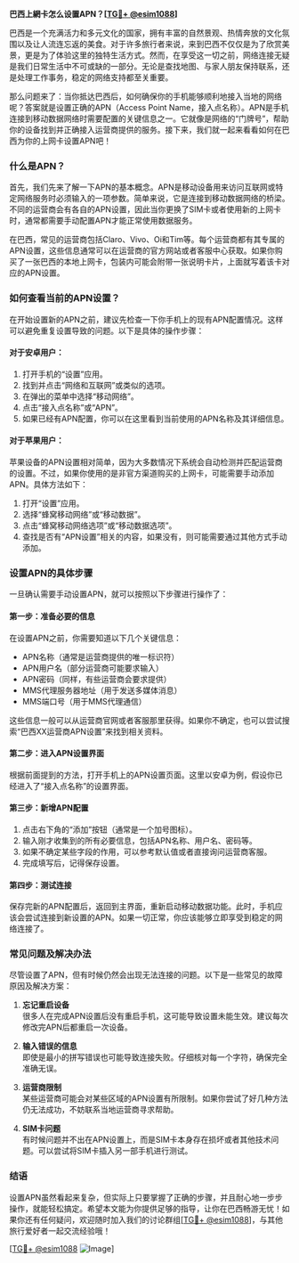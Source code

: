**巴西上網卡怎么设置APN？[[TG💪+ @esim1088](https://t.me/s/esim1088)]**

巴西是一个充满活力和多元文化的国家，拥有丰富的自然景观、热情奔放的文化氛围以及让人流连忘返的美食。对于许多旅行者来说，来到巴西不仅仅是为了欣赏美景，更是为了体验这里的独特生活方式。然而，在享受这一切之前，网络连接无疑是我们日常生活中不可或缺的一部分。无论是查找地图、与家人朋友保持联系，还是处理工作事务，稳定的网络支持都至关重要。

那么问题来了：当你抵达巴西后，如何确保你的手机能够顺利地接入当地的网络呢？答案就是设置正确的APN（Access Point Name，接入点名称）。APN是手机连接到移动数据网络时需要配置的关键信息之一。它就像是网络的“门牌号”，帮助你的设备找到并正确接入运营商提供的服务。接下来，我们就一起来看看如何在巴西为你的上网卡设置APN吧！

### 什么是APN？

首先，我们先来了解一下APN的基本概念。APN是移动设备用来访问互联网或特定网络服务时必须输入的一项参数。简单来说，它是连接到移动数据网络的桥梁。不同的运营商会有各自的APN设置，因此当你更换了SIM卡或者使用新的上网卡时，通常都需要手动配置APN才能正常使用数据服务。

在巴西，常见的运营商包括Claro、Vivo、Oi和Tim等。每个运营商都有其专属的APN设置，这些信息通常可以在运营商的官方网站或者客服中心获取。如果你购买了一张巴西的本地上网卡，包装内可能会附带一张说明卡片，上面就写着该卡对应的APN设置。

### 如何查看当前的APN设置？

在开始设置新的APN之前，建议先检查一下你手机上的现有APN配置情况。这样可以避免重复设置导致的问题。以下是具体的操作步骤：

#### 对于安卓用户：
1. 打开手机的“设置”应用。
2. 找到并点击“网络和互联网”或类似的选项。
3. 在弹出的菜单中选择“移动网络”。
4. 点击“接入点名称”或“APN”。
5. 如果已经有APN配置，你可以在这里看到当前使用的APN名称及其详细信息。

#### 对于苹果用户：
苹果设备的APN设置相对简单，因为大多数情况下系统会自动检测并匹配运营商的设置。不过，如果你使用的是非官方渠道购买的上网卡，可能需要手动添加APN。具体方法如下：
1. 打开“设置”应用。
2. 选择“蜂窝移动网络”或“移动数据”。
3. 点击“蜂窝移动网络选项”或“移动数据选项”。
4. 查找是否有“APN设置”相关的内容，如果没有，则可能需要通过其他方式手动添加。

### 设置APN的具体步骤

一旦确认需要手动设置APN，就可以按照以下步骤进行操作了：

#### 第一步：准备必要的信息
在设置APN之前，你需要知道以下几个关键信息：
- APN名称（通常是运营商提供的唯一标识符）
- APN用户名（部分运营商可能要求输入）
- APN密码（同样，有些运营商会要求提供）
- MMS代理服务器地址（用于发送多媒体消息）
- MMS端口号（用于MMS代理通信）

这些信息一般可以从运营商官网或者客服那里获得。如果你不确定，也可以尝试搜索“巴西XX运营商APN设置”来找到相关资料。

#### 第二步：进入APN设置界面
根据前面提到的方法，打开手机上的APN设置页面。这里以安卓为例，假设你已经进入了“接入点名称”的设置界面。

#### 第三步：新增APN配置
1. 点击右下角的“添加”按钮（通常是一个加号图标）。
2. 输入刚才收集到的所有必要信息，包括APN名称、用户名、密码等。
3. 如果不确定某些字段的作用，可以参考默认值或者直接询问运营商客服。
4. 完成填写后，记得保存设置。

#### 第四步：测试连接
保存完新的APN配置后，返回到主界面，重新启动移动数据功能。此时，手机应该会尝试连接到新设置的APN。如果一切正常，你应该能够立即享受到稳定的网络连接了。

### 常见问题及解决办法

尽管设置了APN，但有时候仍然会出现无法连接的问题。以下是一些常见的故障原因及解决方案：

1. **忘记重启设备**  
   很多人在完成APN设置后没有重启手机，这可能导致设置未能生效。建议每次修改完APN后都重启一次设备。

2. **输入错误的信息**  
   即使是最小的拼写错误也可能导致连接失败。仔细核对每一个字符，确保完全准确无误。

3. **运营商限制**  
   某些运营商可能会对某些区域的APN设置有所限制。如果你尝试了好几种方法仍无法成功，不妨联系当地运营商寻求帮助。

4. **SIM卡问题**  
   有时候问题并不出在APN设置上，而是SIM卡本身存在损坏或者其他技术问题。可以尝试将SIM卡插入另一部手机进行测试。

### 结语

设置APN虽然看起来复杂，但实际上只要掌握了正确的步骤，并且耐心地一步步操作，就能轻松搞定。希望本文能为你提供足够的指导，让你在巴西畅游无忧！如果你还有任何疑问，欢迎随时加入我们的讨论群组[[TG💪+ @esim1088](https://t.me/s/esim1088)]，与其他旅行爱好者一起交流经验哦！

[[TG💪+ @esim1088](https://t.me/s/esim1088) ![Image](https://i.postimg.cc/4NQfJmqS/Snipaste-2025-05-13-00-14-12.png)]